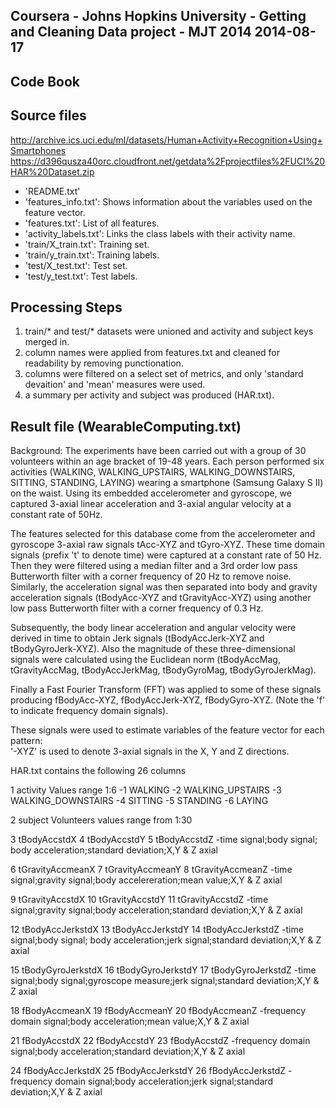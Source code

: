 ## Coursera - Johns Hopkins University - Getting and Cleaning Data project - MJT 2014 2014-08-17 #########
## Code Book 

## Source files
http://archive.ics.uci.edu/ml/datasets/Human+Activity+Recognition+Using+Smartphones 
https://d396qusza40orc.cloudfront.net/getdata%2Fprojectfiles%2FUCI%20HAR%20Dataset.zip 

- 'README.txt'
- 'features_info.txt': Shows information about the variables used on the feature vector.
- 'features.txt': List of all features.
- 'activity_labels.txt': Links the class labels with their activity name.
- 'train/X_train.txt': Training set.
- 'train/y_train.txt': Training labels.
- 'test/X_test.txt': Test set.
- 'test/y_test.txt': Test labels.

## Processing Steps

1. train/* and test/* datasets were unioned and activity and subject keys merged in.
2. column names were applied from features.txt and cleaned for readability by removing punctionation.
3. columns were filtered on a select set of metrics, and only 'standard devaition' and 'mean' measures were used.
4. a summary per activity and subject was produced (HAR.txt).


## Result file (WearableComputing.txt)

Background:
The experiments have been carried out with a group of 30 volunteers within an age bracket of 19-48 years. Each person performed six activities (WALKING, WALKING_UPSTAIRS, WALKING_DOWNSTAIRS, SITTING, STANDING, LAYING) wearing a smartphone (Samsung Galaxy S II) on the waist. Using its embedded accelerometer and gyroscope, we captured 3-axial linear acceleration and 3-axial angular velocity at a constant rate of 50Hz.

The features selected for this database come from the accelerometer and gyroscope 3-axial raw signals tAcc-XYZ and tGyro-XYZ. These time domain signals (prefix 't' to denote time) were captured at a constant rate of 50 Hz. Then they were filtered using a median filter and a 3rd order low pass Butterworth filter with a corner frequency of 20 Hz to remove noise. Similarly, the acceleration signal was then separated into body and gravity acceleration signals (tBodyAcc-XYZ and tGravityAcc-XYZ) using another low pass Butterworth filter with a corner frequency of 0.3 Hz. 

Subsequently, the body linear acceleration and angular velocity were derived in time to obtain Jerk signals (tBodyAccJerk-XYZ and tBodyGyroJerk-XYZ). Also the magnitude of these three-dimensional signals were calculated using the Euclidean norm (tBodyAccMag, tGravityAccMag, tBodyAccJerkMag, tBodyGyroMag, tBodyGyroJerkMag). 

Finally a Fast Fourier Transform (FFT) was applied to some of these signals producing fBodyAcc-XYZ, fBodyAccJerk-XYZ, fBodyGyro-XYZ. (Note the 'f' to indicate frequency domain signals). 

These signals were used to estimate variables of the feature vector for each pattern:  
'-XYZ' is used to denote 3-axial signals in the X, Y and Z directions.

HAR.txt contains the following 26 columns

1           activity
Values range 1:6
-1 WALKING
-2 WALKING_UPSTAIRS
-3 WALKING_DOWNSTAIRS
-4 SITTING
-5 STANDING
-6 LAYING

2            subject
Volunteers values range from 1:30

3       tBodyAccstdX
4       tBodyAccstdY
5       tBodyAccstdZ
-time signal;body signal; body acceleration;standard deviation;X,Y & Z axial

6   tGravityAccmeanX
7   tGravityAccmeanY
8   tGravityAccmeanZ
-time signal;gravity signal;body accelereration;mean value;X,Y & Z axial

9    tGravityAccstdX
10   tGravityAccstdY
11   tGravityAccstdZ
-time signal;gravity signal;body acceleration;standard deviation;X,Y & Z axial

12  tBodyAccJerkstdX
13  tBodyAccJerkstdY
14  tBodyAccJerkstdZ
-time signal;body signal; body acceleration;jerk signal;standard deviation;X,Y & Z axial

15 tBodyGyroJerkstdX
16 tBodyGyroJerkstdY
17 tBodyGyroJerkstdZ
-time signal;body signal;gyroscope measure;jerk signal;standard deviation;X,Y & Z axial

18     fBodyAccmeanX
19     fBodyAccmeanY
20     fBodyAccmeanZ
-frequency domain signal;body acceleration;mean value;X,Y & Z axial

21      fBodyAccstdX
22      fBodyAccstdY
23      fBodyAccstdZ
-frequency domain signal;body acceleration;standard deviation;X,Y & Z axial

24  fBodyAccJerkstdX
25  fBodyAccJerkstdY
26  fBodyAccJerkstdZ
-frequency domain signal;body acceleration;jerk signal;standard deviation;X,Y & Z axial




